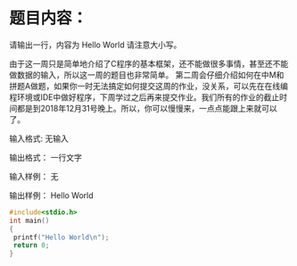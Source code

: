 # 题目内容：
请输出一行，内容为
Hello World
请注意大小写。

由于这一周只是简单地介绍了C程序的基本框架，还不能做很多事情，甚至还不能做数据的输入，所以这一周的题目也非常简单。
第二周会仔细介绍如何在中M和拼题A做题，如果你一时无法搞定如何提交这周的作业，没关系，可以先在在线编程环境或IDE中做好程序，下周学过之后再来提交作业。我们所有的作业的截止时间都是到2018年12月31号晚上。所以，你可以慢慢来，一点点能跟上来就可以了。

输入格式:
无输入

输出格式：
一行文字

输入样例：
无

输出样例：
Hello World

```C
#include<stdio.h>
int main()
{
 printf("Hello World\n");
 return 0;
}
```
